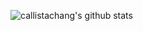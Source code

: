![callistachang's github stats](https://github-readme-stats.vercel.app/api?username=callistachang&hide=stars&count_private=true&show_icons=true&theme=gruvbox)

<!--
**callistachang/callistachang** is a ✨ _special_ ✨ repository because its `README.md` (this file) appears on your GitHub profile.

Here are some ideas to get you started:

- 🔭 I’m currently working on ...
- 🌱 I’m currently learning ...
- 👯 I’m looking to collaborate on ...
- 🤔 I’m looking for help with ...
- 💬 Ask me about ...
- 📫 How to reach me: ...
- 😄 Pronouns: ...
- ⚡ Fun fact: ...
-->
